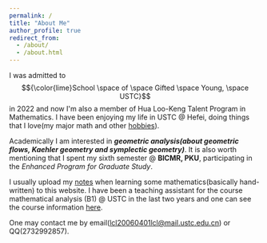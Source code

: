 ```yaml
---
permalink: /
title: "About Me"
author_profile: true
redirect_from: 
  - /about/
  - /about.html
---
```


I was admitted to $${\color{lime}School \space of \space Gifted \space Young, \space USTC}$$ in 2022 and now I'm also a member of Hua Loo-Keng Talent Program in Mathematics. I have been enjoying my life in USTC @ Hefei, doing things that I love(my major math and other [hobbies](https://lyuchangle2006.github.io/Interests/)). 

Academically I am interested in ***geometric analysis(about geometric flows, Kaehler geometry and symplectic geometry)***. It is also worth mentioning that I spent my sixth semester @ **BICMR, PKU**,  participating in the _Enhanced Program for Graduate Study_.

I usually upload my [notes](https://lyuchangle2006.github.io/Notes/) when learning some mathematics(basically hand-written) to this website. I have been a teaching assistant for the course mathematical analysis (B1) @ USTC in the last two years and one can see the course information [here](https://lyuchangle2006.github.io/TeachingAssistant/). 

One may contact me by email(lcl20060401lcl@mail.ustc.edu.cn) or QQ(2732992857).


